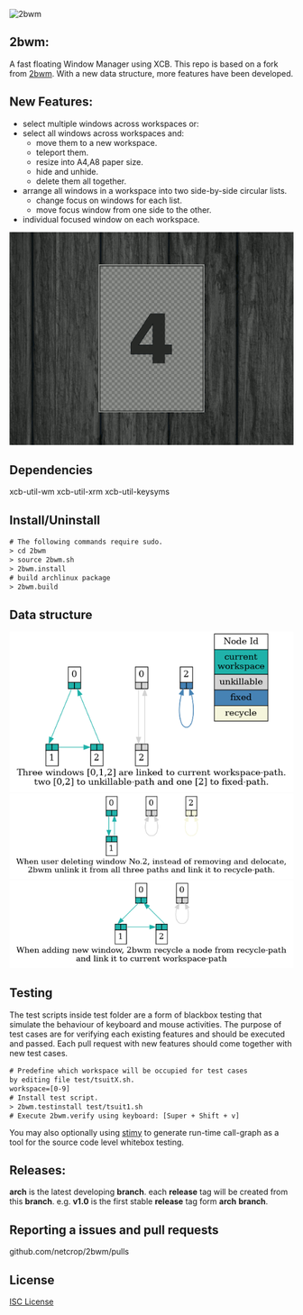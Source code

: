 ![2bwm](https://raw.github.com/venam/2bwm/master/2bWM.png)

## 2bwm:
A fast floating Window Manager using XCB. 
This repo is based on a fork from [2bwm](https://github.com/venam/2bwm).
With a new data structure, more features have been developed.

## New Features:
* select multiple windows across workspaces or:
* select all windows across workspaces and:
    *  move them to a new workspace.
    *  teleport them.
    *  resize into A4,A8 paper size.
	*  hide and unhide.
    *  delete them all together.
* arrange all windows in a workspace into two side-by-side circular lists.
    * change focus on windows for each list.
    * move focus window from one side to the other.
* individual focused window on each workspace.

![Side by side](misc/sidebyside.gif?raw=true "")

## Dependencies
xcb-util-wm
xcb-util-xrm
xcb-util-keysyms
## Install/Uninstall
```
# The following commands require sudo.
> cd 2bwm
> source 2bwm.sh
> 2bwm.install
# build archlinux package
> 2bwm.build
```
## Data structure
![delete window 1](misc/data1.png?raw=true "")
![delete window 2](misc/data2.png?raw=true "")
![add window](misc/data3.png?raw=true "")

## Testing
The test scripts inside test folder are a form of blackbox testing that simulate the behaviour of keyboard and mouse activities.
The purpose of test cases are for verifying each existing features and should be executed and passed.
Each pull request with new features should come together with new test cases. 
```
# Predefine which workspace will be occupied for test cases
by editing file test/tsuitX.sh.
workspace=[0-9]
# Install test script.
> 2bwm.testinstall test/tsuit1.sh
# Execute 2bwm.verify using keyboard: [Super + Shift + v]
```
You may also optionally using [stimy](https://github.com/netcrop/stimy) to generate run-time call-graph as a tool for the source code level whitebox testing.  

## Releases:
**arch** is the latest developing **branch**.
each **release** tag will be created from this **branch**.
e.g. **v1.0** is the first stable **release** tag form **arch** **branch**.

## Reporting a issues and pull requests
github.com/netcrop/2bwm/pulls

## License

[ISC License](LICENSE?raw=true "")
